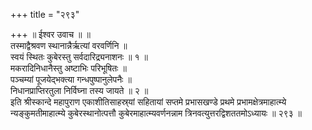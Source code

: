 +++
title = "२९३"

+++
॥ ईश्वर उवाच ॥ ॥  
तस्माद्वैश्रवण स्थानान्नैर्ऋत्यां वरवर्णिनि ॥  
स्वयं स्थितः कुबेरस्तु सर्वदारिद्र्यनाशनः ॥ १ ॥  
मकरादिनिधानैस्तु अष्टाभिः परिभूषितः ॥  
पञ्चम्यां पूजयेद्भक्त्या गन्धपुष्पानुलेपनैः ॥  
निधानप्राप्तिरतुला निर्विघ्ना तस्य जायते ॥ २ ॥  
इति श्रीस्कान्दे महापुराण एकाशीतिसाहस्र्यां सहितायां सप्तमे प्रभासखण्डे प्रथमे प्रभामक्षेत्रमाहात्म्ये न्यङ्कुमतीमाहात्म्ये कुबेरस्थानोत्पत्तौ कुबेरमाहात्म्यवर्णनन्नाम त्रिनवत्युत्तरद्विशततमोऽध्यायः ॥ २९३ ॥